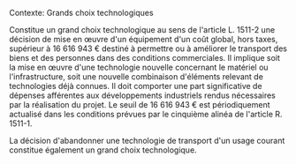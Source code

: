 Contexte: Grands choix technologiques

Constitue un grand choix technologique au sens de l'article L. 1511-2 une décision de mise en œuvre d'un équipement d'un coût global, hors taxes, supérieur à 16 616 943 € destiné à permettre ou à améliorer le transport des biens et des personnes dans des conditions commerciales. Il implique soit la mise en œuvre d'une technologie nouvelle concernant le matériel ou l'infrastructure, soit une nouvelle combinaison d'éléments relevant de technologies déjà connues. Il doit comporter une part significative de dépenses afférentes aux développements industriels rendus nécessaires par la réalisation du projet. Le seuil de 16 616 943 € est périodiquement actualisé dans les conditions prévues par le cinquième alinéa de l'article R. 1511-1.

La décision d'abandonner une technologie de transport d'un usage courant constitue également un grand choix technologique.